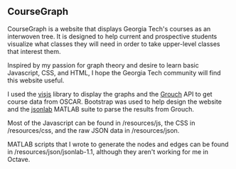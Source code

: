 ## CourseGraph

CourseGraph is a website that displays Georgia Tech's courses as an interwoven tree. It is designed to help current and prospective students visualize what classes they will need in order to take upper-level classes that interest them.

Inspired by my passion for graph theory and desire to learn basic Javascript, CSS, and HTML, I hope the Georgia Tech community will find this website useful.

I used the [visjs](visjs.org) library to display the graphs and the [Grouch](https://github.com/gttools/Grouch) API to get course data from OSCAR. Bootstrap was used to help design the website and the [jsonlab](https://www.mathworks.com/matlabcentral/fileexchange/33381-jsonlab--a-toolbox-to-encode-decode-json-files) MATLAB suite to parse the results from Grouch.

Most of the Javascript can be found in /resources/js, the CSS in /resources/css, and the raw JSON data in /resources/json.

MATLAB scripts that I wrote to generate the nodes and edges can be found in /resources/json/jsonlab-1.1, although they aren't working for me in Octave.
